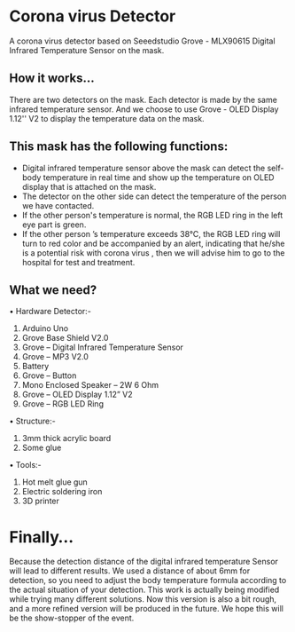 # Corona virus Detector

A corona virus detector based on Seeedstudio Grove - MLX90615 Digital Infrared Temperature Sensor on the mask. 

## How it works…

There are two detectors on the mask. Each detector is made by the same infrared temperature sensor. And we choose to use Grove - OLED Display 1.12'' V2 to display the temperature data on the mask.

## This mask has the following functions:
- Digital infrared temperature sensor above the mask can detect the self-body temperature in real time and show up the temperature on OLED display that is attached on the mask.
- The detector on the other side can detect the temperature of the person we have contacted.
-	If the other person's temperature is normal, the RGB LED ring in the left eye part is green.
-	If the other person ’s temperature exceeds 38℃, the RGB LED ring will turn to red color and be accompanied by an alert, indicating that he/she is a potential risk with corona virus , then we will advise him to go to the hospital for test and treatment.

## What we need?

•	Hardware Detector:-
1.	 Arduino Uno
2.	 Grove Base Shield V2.0
3.	 Grove – Digital Infrared Temperature Sensor
4.	 Grove – MP3 V2.0
5.	 Battery
6.	 Grove – Button
7.	 Mono Enclosed Speaker – 2W 6 Ohm
8.	 Grove – OLED Display 1.12” V2
9.	Grove – RGB LED Ring 

•	Structure:-
1.	 3mm thick acrylic board
2.	 Some glue

•	Tools:-
1.	 Hot melt glue gun
2.	 Electric soldering iron
3.	 3D printer

# Finally…

Because the detection distance of the digital infrared temperature Sensor will lead to different results. We used a distance of about 6mm for detection, so you need to adjust the body temperature formula according to the actual situation of your detection.
This work is actually being modified while trying many different solutions. Now this version is also a bit rough, and a more refined version will be produced in the future. We hope this will be the show-stopper of the event.








